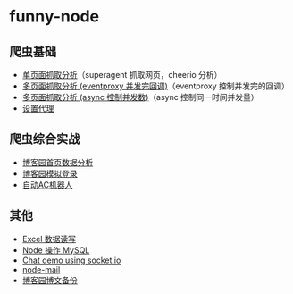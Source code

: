 # funny-node

## 爬虫基础

- [单页面抓取分析](/single-page-analyze)（superagent 抓取网页，cheerio 分析）
- [多页面抓取分析 (eventproxy 并发完回调)](/multiple-pages-analyze-use-eventproxy)（eventproxy 控制并发完的回调）
- [多页面抓取分析 (async 控制并发数)](/multiple-pages-analyze-use-async)（async 控制同一时间并发量）
- [设置代理](/proxy)


## 爬虫综合实战

- [博客园首页数据分析](/cnblogs-homepage-analyze)
- [博客园模拟登录](/cnblogs-auto-login)
- [自动AC机器人](/auto-AC-machine)


## 其他

- [Excel 数据读写](/excel-reader)
- [Node 操作 MySQL](/node-mysql)
- [Chat demo using socket.io](/chat)
- [node-mail](/node-mail)
- [博客园博文备份](/cnblogs-backup)
